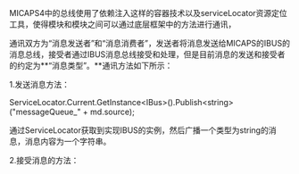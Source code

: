 MICAPS4中的总线使用了依赖注入这样的容器技术以及serviceLocator资源定位工具，使得模块和模块之间可以通过底层框架中的方法进行通讯，

通讯双方为“消息发送者”和“消息消费者”，发送者将消息发送给MICAPS的IBUS的消息总线，接受者通过IBUS消息总线接受和处理，但是目前消息的发送和接受者的约定为**“消息类型”。**通讯方法如下所示：

1.发送消息方法：

ServiceLocator.Current.GetInstance&lt;IBus&gt;\(\).Publish&lt;string&gt;\("messageQueue\_" + md.source\);

通过ServiceLocator获取到实现IBUS的实例，然后广播一个类型为string的消息，消息内容为一个字符串。

2.接受消息的方法：



